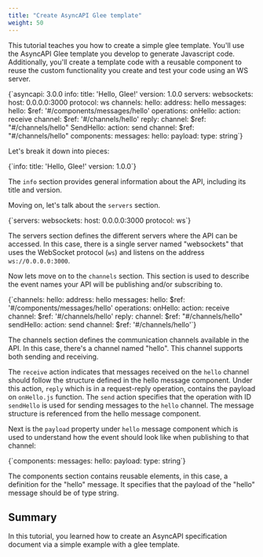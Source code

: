 ```yaml
---
title: "Create AsyncAPI Glee template"
weight: 50
---
```

This tutorial teaches you how to create a simple glee template. You'll use the AsyncAPI Glee template you develop to generate Javascript code. Additionally, you'll create a template code with a reusable component to reuse the custom functionality you create and test your code using an WS server.

<CodeBlock>
{`asyncapi: 3.0.0
info:
  title: 'Hello, Glee!'
  version: 1.0.0
servers:
  websockets:
    host: 0.0.0.0:3000
    protocol: ws
channels:
  hello:
    address: hello
    messages:
      hello:
        $ref: '#/components/messages/hello'
operations:
  onHello:
    action: receive
    channel:
      $ref: '#/channels/hello'
    reply:
      channel:
        $ref: "#/channels/hello"
  SendHello:
    action: send
    channel: 
      $ref: "#/channels/hello"
components:
  messages:
    hello:
      payload:
        type: string`}
</CodeBlock>

Let's break it down into pieces:

<CodeBlock>
{`info:
  title: 'Hello, Glee!'
  version: 1.0.0`}
</CodeBlock>

The `info` section provides general information about the API, including its title and version.

Moving on, let's talk about the `servers` section.

<CodeBlock>
{`servers:
  websockets:
    host: 0.0.0.0:3000
    protocol: ws`}
</CodeBlock> 

The servers section defines the different servers where the API can be accessed. In this case, there is a single server named "websockets" that uses the WebSocket protocol (`ws`) and listens on the address `ws://0.0.0.0:3000`.

Now lets move on to the `channels` section. This section is used to describe the event names your API will be publishing and/or subscribing to.

<CodeBlock>
{`channels:
  hello:
    address: hello
    messages:
      hello:
        $ref: '#/components/messages/hello'
operations:
  onHello:
    action: receive
    channel:
      $ref: '#/channels/hello'
    reply:
      channel:
        $ref: "#/channels/hello"
  sendHello:
    action: send
    channel:
      $ref: '#/channels/hello'`}
</CodeBlock>

The channels section defines the communication channels available in the API. In this case, there's a channel named "hello". This channel supports both sending and receiving.

The `receive` action indicates that messages received on the `hello` channel should follow the structure defined in the hello message component. Under this action, `reply` which is in a request-reply operation, contains the payload on `onHello.js` function.
The `send` action specifies that the operation with ID `sendHello` is used for sending messages to the `hello` channel. The message structure is referenced from the hello message component.

Next is the `payload` property under `hello` message component which is used to understand how the event should look like when publishing to that channel:

<CodeBlock>
{`components:
  messages:
    hello:
      payload:
        type: string`}
</CodeBlock>

The components section contains reusable elements, in this case, a definition for the "hello" message. It specifies that the payload of the "hello" message should be of type string.

## Summary

In this tutorial, you learned how to create an AsyncAPI specification document via a simple example with a glee template.
